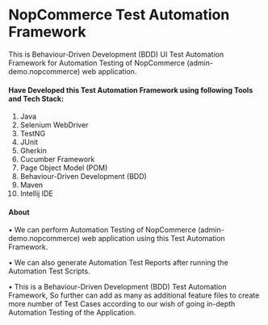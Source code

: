 # NopCommerce Test Automation Framework

This is Behaviour-Driven Development (BDD) UI Test Automation Framework for Automation Testing of NopCommerce (admin-demo.nopcommerce) web application.

#### Have Developed this Test Automation Framework using following Tools and Tech Stack:
1. Java
2. Selenium WebDriver 
3. TestNG 
4. JUnit 
5. Gherkin
6. Cucumber Framework 
7. Page Object Model (POM) 
8. Behaviour-Driven Development (BDD) 
9. Maven
10. Intellij IDE

#### About 
• We can perform Automation Testing of NopCommerce (admin-demo.nopcommerce) web application using this Test Automation Framework. 

•	We can also generate Automation Test Reports after running the Automation Test Scripts. 

•	This is a Behaviour-Driven Development (BDD) Test Automation Framework, So further can add as many as additional feature files to create more number of Test Cases according to our wish of going in-depth Automation Testing of the Application.



